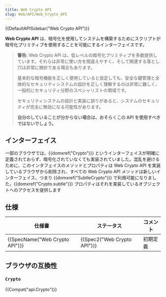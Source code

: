 ```yaml
---
title: Web Crypto API
slug: Web/API/Web_Crypto_API
---
```


{{DefaultAPISidebar("Web Crypto API")}}

**Web Crypto API** は、暗号化を使用してシステムを構築するためにスクリプトが暗号化プリミティブを使用することを可能にするインターフェイスです。

> **警告:** Web Crypto API は、低レベルの暗号化プリミティブを多数提供しています。それらは非常に使い方を間違えやすく、そして関連する落とし穴は非常に微妙である場合もあります。
>
> 基本的な暗号機能を正しく使用していると仮定しても、安全な鍵管理と全体的なセキュリティシステムの設計を正しく理解するのは非常に難しく、一般的にセキュリティ分野のスペシャリストの領域です。
>
> セキュリティシステムの設計と実装に誤りがあると、システムのセキュリティが完全に無効になる可能性があります。
>
> **自分のしていることが分からない場合は、おそらくこの API を使用すべきではないでしょう。**

## インターフェイス

一部のブラウザでは、{{domxref("Crypto")}} というインターフェイスが明確に定義されておらず、暗号化されていなくても実装されていました。混乱を避けるために、このインタフェイスのメソッドとプロパティは Web Crypto API を実装しているブラウザから削除され、すべての Web Crypto API メソッドは新しいインターフェイス、つまり {{domxref("SubtleCrypto")}} で利用可能になりました。{{domxref("Crypto.subtle")}} プロパティはそれを実装しているオブジェクトへのアクセスを提供します

## 仕様

| 仕様書                                   | ステータス                           | コメント |
| ---------------------------------------- | ------------------------------------ | -------- |
| {{SpecName("Web Crypto API")}} | {{Spec2("Web Crypto API")}} | 初期定義 |

## ブラウザの互換性

### `Crypto`

{{Compat("api.Crypto")}}
